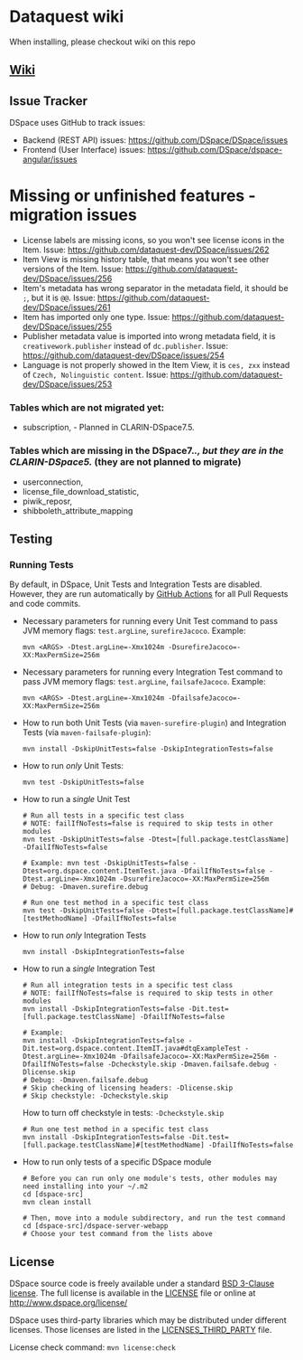 
# Dataquest wiki
When installing, please checkout wiki on this repo

## [Wiki](https://github.com/dataquest-dev/DSpace/wiki)


## Issue Tracker

DSpace uses GitHub to track issues:
* Backend (REST API) issues: https://github.com/DSpace/DSpace/issues
* Frontend (User Interface) issues: https://github.com/DSpace/dspace-angular/issues


# Missing or unfinished features - migration issues
- License labels are missing icons, so you won't see license icons in the Item. Issue: https://github.com/dataquest-dev/DSpace/issues/262
- Item View is missing history table, that means you won't see other versions of the Item. Issue: https://github.com/dataquest-dev/DSpace/issues/256
- Item's metadata has wrong separator in the metadata field, it should be `;`, but it is `@@`. Issue: https://github.com/dataquest-dev/DSpace/issues/261
- Item has imported only one type. Issue: https://github.com/dataquest-dev/DSpace/issues/255
- Publisher metadata value is imported into wrong metadata field, it is `creativework.publisher` instead of `dc.publisher`. Issue: https://github.com/dataquest-dev/DSpace/issues/254
- Language is not properly showed in the Item View, it is `ces, zxx` instead of `Czech, Nolinguistic content`. Issue: https://github.com/dataquest-dev/DSpace/issues/253

### Tables which are not migrated yet:
- subscription, - Planned in CLARIN-DSpace7.5.

### Tables which are missing in the DSpace7.*., but they are in the CLARIN-DSpace5.* (they are not planned to migrate)
- userconnection, 
- license_file_download_statistic, 
- piwik_reposr, 
- shibboleth_attribute_mapping


## Testing

### Running Tests

By default, in DSpace, Unit Tests and Integration Tests are disabled. However, they are
run automatically by [GitHub Actions](https://github.com/DSpace/DSpace/actions?query=workflow%3ABuild) for all Pull Requests and code commits.

* Necessary parameters for running every Unit Test command to pass JVM memory flags: `test.argLine`, `surefireJacoco`. Example:
  ```
  mvn <ARGS> -Dtest.argLine=-Xmx1024m -DsurefireJacoco=-XX:MaxPermSize=256m
  ```
* Necessary parameters for running every Integration Test command to pass JVM memory flags: `test.argLine`, `failsafeJacoco`. Example:
  ```
  mvn <ARGS> -Dtest.argLine=-Xmx1024m -DfailsafeJacoco=-XX:MaxPermSize=256m
  ```
* How to run both Unit Tests (via `maven-surefire-plugin`) and Integration Tests (via `maven-failsafe-plugin`):
  ```
  mvn install -DskipUnitTests=false -DskipIntegrationTests=false
  ```
* How to run _only_ Unit Tests:
  ```
  mvn test -DskipUnitTests=false
  ```
* How to run a *single* Unit Test
  ```
  # Run all tests in a specific test class
  # NOTE: failIfNoTests=false is required to skip tests in other modules
  mvn test -DskipUnitTests=false -Dtest=[full.package.testClassName] -DfailIfNoTests=false
  
  # Example: mvn test -DskipUnitTests=false -Dtest=org.dspace.content.ItemTest.java -DfailIfNoTests=false -Dtest.argLine=-Xmx1024m -DsurefireJacoco=-XX:MaxPermSize=256m
  # Debug: -Dmaven.surefire.debug

  # Run one test method in a specific test class
  mvn test -DskipUnitTests=false -Dtest=[full.package.testClassName]#[testMethodName] -DfailIfNoTests=false
  ```
* How to run _only_ Integration Tests
  ```
  mvn install -DskipIntegrationTests=false
  ```
* How to run a *single* Integration Test
  ```
  # Run all integration tests in a specific test class
  # NOTE: failIfNoTests=false is required to skip tests in other modules
  mvn install -DskipIntegrationTests=false -Dit.test=[full.package.testClassName] -DfailIfNoTests=false
  
  # Example:
  mvn install -DskipIntegrationTests=false -Dit.test=org.dspace.content.ItemIT.java#dtqExampleTest -Dtest.argLine=-Xmx1024m -DfailsafeJacoco=-XX:MaxPermSize=256m -DfailIfNoTests=false -Dcheckstyle.skip -Dmaven.failsafe.debug -Dlicense.skip
  # Debug: -Dmaven.failsafe.debug
  # Skip checking of licensing headers: -Dlicense.skip
  # Skip checkstyle: -Dcheckstyle.skip

  ```
  How to turn off checkstyle in tests: `-Dcheckstyle.skip`
  ```
  # Run one test method in a specific test class
  mvn install -DskipIntegrationTests=false -Dit.test=[full.package.testClassName]#[testMethodName] -DfailIfNoTests=false
  ```
* How to run only tests of a specific DSpace module
  ```
  # Before you can run only one module's tests, other modules may need installing into your ~/.m2
  cd [dspace-src]
  mvn clean install

  # Then, move into a module subdirectory, and run the test command
  cd [dspace-src]/dspace-server-webapp
  # Choose your test command from the lists above
  ```

## License

DSpace source code is freely available under a standard [BSD 3-Clause license](https://opensource.org/licenses/BSD-3-Clause).
The full license is available in the [LICENSE](LICENSE) file or online at http://www.dspace.org/license/

DSpace uses third-party libraries which may be distributed under different licenses. Those licenses are listed
in the [LICENSES_THIRD_PARTY](LICENSES_THIRD_PARTY) file.

License check command: `mvn license:check`

